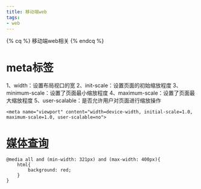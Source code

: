 ```yaml
---
title: 移动端web
tags: 
- web
---
```

{% cq %} 移动端web相关 {% endcq %}
<!--more-->
# meta标签
1、width：设置布局视口的宽
2、init-scale：设置页面的初始缩放程度
3、minimum-scale：设置了页面最小缩放程度
4、maximum-scale：设置了页面最大缩放程度
5、user-scalable：是否允许用户对页面进行缩放操作
```
<meta name="viewport" content="width=device-width, initial-scale=1.0, maximum-scale=1.0, user-scalable=no">
```
# [媒体查询](https://developer.mozilla.org/zh-CN/docs/Web/Guide/CSS/Media_queries)
```
@media all and (min-width: 321px) and (max-width: 400px){
    html{
        background: red;
    }
}
```



